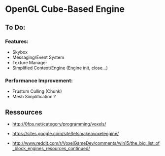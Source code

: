 # OpenGL Cube-Based Engine

## To Do:

### Features:
* Skybox
* Messaging/Event System
* Texture Manager
* Simplified Context/Engine (Engine init, close...)

### Performance Improvement:
* Frustum Culling (Chunk)
* Mesh Simplification ?

## Ressources
* http://0fps.net/category/programming/voxels/
* https://sites.google.com/site/letsmakeavoxelengine/

* http://www.reddit.com/r/VoxelGameDev/comments/win15/the_big_list_of_block_engines_resources_continued/
